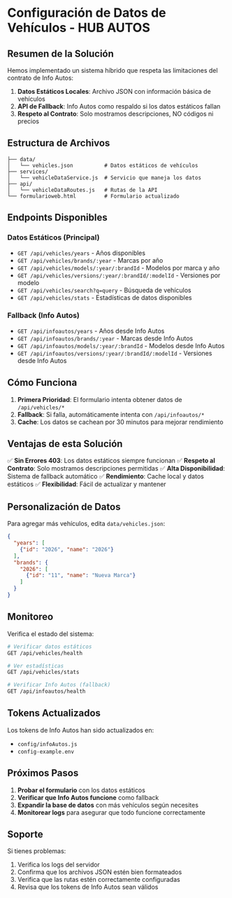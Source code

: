 # Configuración de Datos de Vehículos - HUB AUTOS

## Resumen de la Solución

Hemos implementado un sistema híbrido que respeta las limitaciones del contrato de Info Autos:

1. **Datos Estáticos Locales**: Archivo JSON con información básica de vehículos
2. **API de Fallback**: Info Autos como respaldo si los datos estáticos fallan
3. **Respeto al Contrato**: Solo mostramos descripciones, NO códigos ni precios

## Estructura de Archivos

```
├── data/
│   └── vehicles.json          # Datos estáticos de vehículos
├── services/
│   └── vehicleDataService.js  # Servicio que maneja los datos
├── api/
│   └── vehicleDataRoutes.js   # Rutas de la API
└── formularioweb.html         # Formulario actualizado
```

## Endpoints Disponibles

### Datos Estáticos (Principal)
- `GET /api/vehicles/years` - Años disponibles
- `GET /api/vehicles/brands/:year` - Marcas por año
- `GET /api/vehicles/models/:year/:brandId` - Modelos por marca y año
- `GET /api/vehicles/versions/:year/:brandId/:modelId` - Versiones por modelo
- `GET /api/vehicles/search?q=query` - Búsqueda de vehículos
- `GET /api/vehicles/stats` - Estadísticas de datos disponibles

### Fallback (Info Autos)
- `GET /api/infoautos/years` - Años desde Info Autos
- `GET /api/infoautos/brands/:year` - Marcas desde Info Autos
- `GET /api/infoautos/models/:year/:brandId` - Modelos desde Info Autos
- `GET /api/infoautos/versions/:year/:brandId/:modelId` - Versiones desde Info Autos

## Cómo Funciona

1. **Primera Prioridad**: El formulario intenta obtener datos de `/api/vehicles/*`
2. **Fallback**: Si falla, automáticamente intenta con `/api/infoautos/*`
3. **Cache**: Los datos se cachean por 30 minutos para mejorar rendimiento

## Ventajas de esta Solución

✅ **Sin Errores 403**: Los datos estáticos siempre funcionan
✅ **Respeto al Contrato**: Solo mostramos descripciones permitidas
✅ **Alta Disponibilidad**: Sistema de fallback automático
✅ **Rendimiento**: Cache local y datos estáticos
✅ **Flexibilidad**: Fácil de actualizar y mantener

## Personalización de Datos

Para agregar más vehículos, edita `data/vehicles.json`:

```json
{
  "years": [
    {"id": "2026", "name": "2026"}
  ],
  "brands": {
    "2026": [
      {"id": "11", "name": "Nueva Marca"}
    ]
  }
}
```

## Monitoreo

Verifica el estado del sistema:

```bash
# Verificar datos estáticos
GET /api/vehicles/health

# Ver estadísticas
GET /api/vehicles/stats

# Verificar Info Autos (fallback)
GET /api/infoautos/health
```

## Tokens Actualizados

Los tokens de Info Autos han sido actualizados en:
- `config/infoAutos.js`
- `config-example.env`

## Próximos Pasos

1. **Probar el formulario** con los datos estáticos
2. **Verificar que Info Autos funcione** como fallback
3. **Expandir la base de datos** con más vehículos según necesites
4. **Monitorear logs** para asegurar que todo funcione correctamente

## Soporte

Si tienes problemas:
1. Verifica los logs del servidor
2. Confirma que los archivos JSON estén bien formateados
3. Verifica que las rutas estén correctamente configuradas
4. Revisa que los tokens de Info Autos sean válidos
